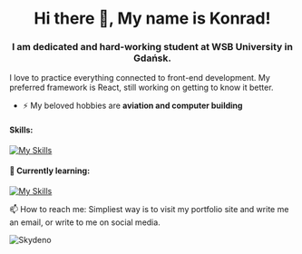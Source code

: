 <h1 align="center">Hi there 👋, My name is Konrad!</h1>
<h3 align="center">I am dedicated and hard-working student at WSB University in Gdańsk.</h3>
I love to practice everything connected to front-end development. My preferred framework is React, still working on getting to know it better.

- ⚡ My beloved hobbies are **aviation and computer building**

#### Skills: 
[![My Skills](https://skills.thijs.gg/icons?i=js,html,css,react)](https://skills.thijs.gg)

#### 🌱 Currently learning:
[![My Skills](https://skills.thijs.gg/icons?i=nextjs,tailwind,scss)](https://skills.thijs.gg)

📫 How to reach me: Simpliest way is to visit my portfolio site and write me an email, or write to me on social media. 

<p>
  <img align="center" src="https://github-readme-stats.vercel.app/api/top-langs?username=Skydeno&show_icons=true&locale=en&layout=compact"   alt="Skydeno" />
</p>


